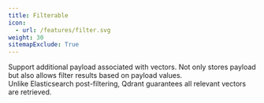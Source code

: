 ```yaml
---
title: Filterable
icon:
  - url: /features/filter.svg
weight: 30
sitemapExclude: True
---
```


Support additional payload associated with vectors.
Not only stores payload but also allows filter results based on payload&nbsp;values. \
Unlike Elasticsearch post-filtering, Qdrant guarantees all relevant vectors are retrieved.
